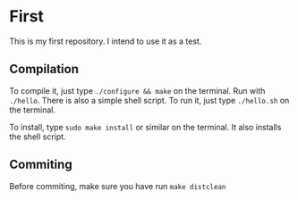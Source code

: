 First
========

This is my first repository. I intend to use it as a test.

Compilation
------------
To compile it, just type `./configure && make` on the terminal. Run with `./hello`.
There is also a simple shell script. To run it, just type `./hello.sh` on the terminal.

To install, type `sudo make install` or similar on the terminal. It also installs the shell script.

Commiting
---------
Before commiting, make sure you have run `make distclean`
